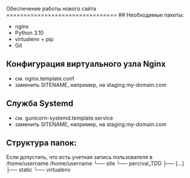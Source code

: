 Обеспечение работы нового сайта ================================ ## Необходимые пакеты:
* nginx
* Python 3.10
* virtualenv + pip 
* Git

## Конфигурация виртуального узла Nginx
* см. nginx.template.conf
* заменить SITENAME, например, на staging.my-domain.com
## Служба Systemd
* см. gunicorn-systemd.template.service
* заменить SITENAME, например, на staging.my-domain.com

## Структура папок:
Если допустить, что есть учетная запись пользователя в /home/username
/home/username
└── site
    └── percival_TDD
        ├── [...]
        ├── static
        └── virtualenv
